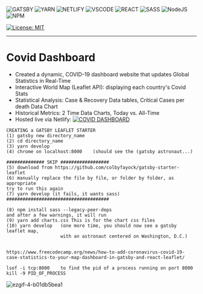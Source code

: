 ![GATSBY](https://img.shields.io/badge/Gatsby-%23663399.svg?style=for-the-badge&logo=gatsby&logoColor=white)
![YARN](https://img.shields.io/badge/yarn-%232C8EBB.svg?style=for-the-badge&logo=yarn&logoColor=white)
![NETLIFY](https://img.shields.io/badge/netlify-%23000000.svg?style=for-the-badge&logo=netlify&logoColor=#00C7B7)
![VSCODE](https://img.shields.io/badge/Visual%20Studio%20Code-0078d7.svg?style=for-the-badge&logo=visual-studio-code&logoColor=white)
![REACT](https://img.shields.io/badge/react-%2320232a.svg?style=for-the-badge&logo=react&logoColor=%2361DAFB)
![SASS](https://img.shields.io/badge/SASS-hotpink.svg?style=for-the-badge&logo=SASS&logoColor=white)
![NodeJS](https://img.shields.io/badge/node.js-6DA55F?style=for-the-badge&logo=node.js&logoColor=white)
![NPM](https://img.shields.io/badge/NPM-%23000000.svg?style=for-the-badge&logo=npm&logoColor=white)

[![License: MIT](https://img.shields.io/badge/License-MIT-yellow.svg)](https://opensource.org/licenses/MIT)

-------------------------------------------------------

# Covid Dashboard
- Created a dynamic, COVID-19 dashboard website that updates Global Statistics in Real-Time
- Interactive World Map (Leaflet API): displaying each country's Covid Stats
- Statistical Analysis: Case & Recovery Data tables, Critical Cases per death Data Chart
- Historical Metrics: 2 Time Data Charts, Today vs. All-Time
- Hosted live via Netlify: [![COVID DASHBOARD](https://img.shields.io/badge/Vanilla-Covid%20Dashboard%20Website-blueviolet)](https://vanilla-covid-dashboard.netlify.app/)

```
CREATING a GATSBY LEAFLET STARTER
(1) gatsby new directory_name
(2) cd directory_name
(3) yarn develop
(4) chrome on localhost:8000    (should see the (gatsby astronaut...)

############## SKIP ##################
(5) download from https://github.com/colbyfayock/gatsby-starter-leaflet
(6) manually replace the file by file, or folder by folder, as appropriate
try to run this again
(7) yarn develop (it fails, it wants sass)
######################################

(8) npm install sass --legacy-peer-deps
and after a few warnings, it will run
(9) yarn add charts.css This is for the chart css files
(10) yarn develop   (one more time, you should now see a gatsby leaflet map, 
                    with an astronaut centered on Washington, D.C.)
                   
                    
https://www.freecodecamp.org/news/how-to-add-coronavirus-covid-19-case-statistics-to-your-map-dashboard-in-gatsby-and-react-leaflet/

lsof -i tcp:8000    to find the pid of a process running on port 8000
kill -9 PID_OF_PROCESS

```
![ezgif-4-b01db5bea1](https://user-images.githubusercontent.com/47013770/162826938-db9196cd-0e8a-48ea-9ac3-8456e6eb0580.gif)
